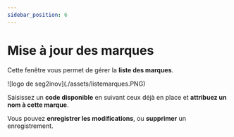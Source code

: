 ```yaml
---
sidebar_position: 6
---
```


# Mise à jour des marques

Cette fenêtre vous permet de gérer la **liste des marques**.

<div className="contenaireImg">
    ![logo de seg2inov](./assets/listemarques.PNG)
    </div>

Saisissez un **code disponible** en suivant ceux déjà en place et **attribuez un nom à cette marque**. 

Vous pouvez **enregistrer les modifications**, ou **supprimer** un enregistrement. 
